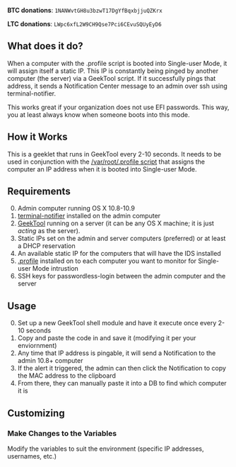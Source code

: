   **BTC donations**: `1NANWvtGH8u3bzwT17DgYfBqxbjjuQZKrx`

  **LTC donations**: `LWpc6xfL2W9CH9Qse7Pci6CEvuSQUyEyD6`

## What does it do?
When a computer with the .profile script is booted into Single-user Mode, it will assign itself a static IP.  This IP is constantly being pinged by another computer (the server) via a GeekTool script.  If it successfully pings that address, it sends a Notification Center message to an admin over ssh using terminal-notifier.

This works great if your organization does not use EFI passwords.  This way, you at least always know when someone boots into this mode.

## How it Works
This is a geeklet that runs in GeekTool every 2-10 seconds.  It needs to be used in conjunction with the [/var/root/.profile script](https://github.com/jakesalmela/dotfiles/blob/master/.profile) that assigns the computer an IP address when it is booted into Single-user Mode.

## Requirements
0. Admin computer running OS X 10.8-10.9
1. [terminal-notifier](https://github.com/alloy/terminal-notifier) installed on the admin computer
2. [GeekTool](http://projects.tynsoe.org/en/geektool/ "Combine GeekTool with this script to sound a klaxon when someone loads Single User Mode and then send the admin a notification") running on a server (it can be any OS X machine; it is just _acting_ as the server).
3. Static IPs set on the admin and server computers (preferred) or at least a DHCP reservation
4. An available static IP for the computers that will have the IDS installed 
5. [.profile](https://github.com/jakesalmela/dotfiles/blob/master/.profile) installed on to each computer you want to monitor for Single-user Mode intrustion
4. SSH keys for passwordless-login between the admin computer and the server

## Usage 
0. Set up a new GeekTool shell module and have it execute once every 2-10 seconds
1. Copy and paste the code in and save it (modifying it per your enviornment)
2. Any time that IP address is pingable, it will send a Notification to the admin 10.8+ computer
3. If the alert it triggered, the admin can then click the Notification to copy the MAC address to the clipboard
4. From there, they can manually paste it into a DB to find which computer it is

## Customizing

### Make Changes to the Variables
Modify the variables to suit the environment (specific IP addresses, usernames, etc.)


